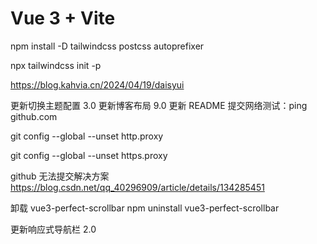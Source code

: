 # Vue 3 + Vite

npm install -D tailwindcss postcss autoprefixer

npx tailwindcss init -p

https://blog.kahvia.cn/2024/04/19/daisyui

更新切换主题配置 3.0
更新博客布局 9.0
更新 README
提交网络测试：ping github.com

git config --global --unset http.proxy

git config --global --unset https.proxy

github 无法提交解决方案
https://blog.csdn.net/qq_40296909/article/details/134285451

卸载 vue3-perfect-scrollbar
npm uninstall vue3-perfect-scrollbar

更新响应式导航栏 2.0
